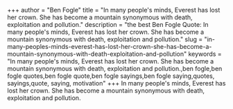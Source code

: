 +++
author = "Ben Fogle"
title = "In many people's minds, Everest has lost her crown. She has become a mountain synonymous with death, exploitation and pollution."
description = "the best Ben Fogle Quote: In many people's minds, Everest has lost her crown. She has become a mountain synonymous with death, exploitation and pollution."
slug = "in-many-peoples-minds-everest-has-lost-her-crown-she-has-become-a-mountain-synonymous-with-death-exploitation-and-pollution"
keywords = "In many people's minds, Everest has lost her crown. She has become a mountain synonymous with death, exploitation and pollution.,ben fogle,ben fogle quotes,ben fogle quote,ben fogle sayings,ben fogle saying,quotes, sayings,quote, saying, motivation"
+++
In many people's minds, Everest has lost her crown. She has become a mountain synonymous with death, exploitation and pollution.
